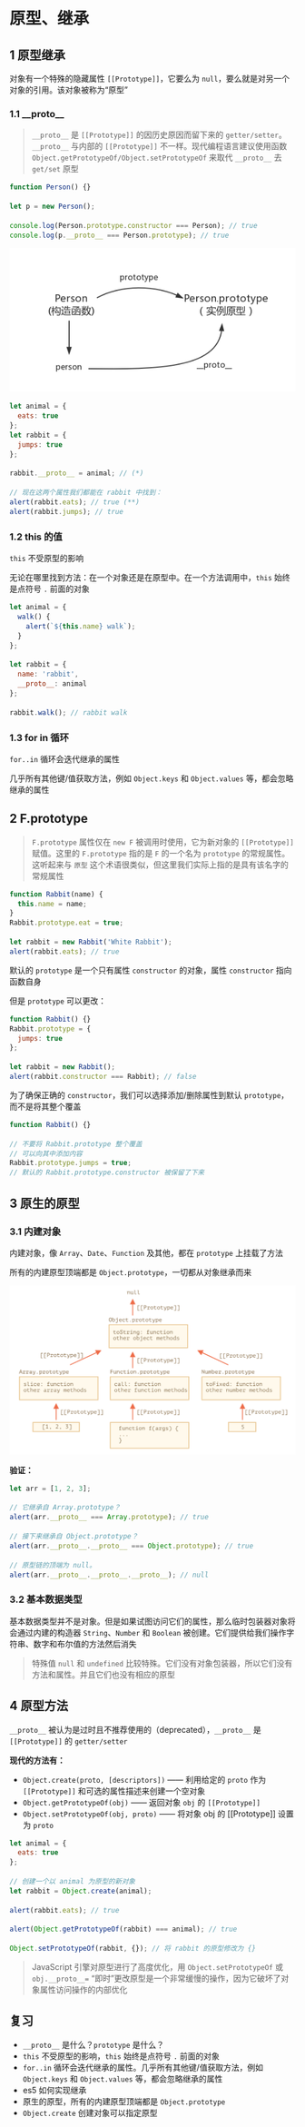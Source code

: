 # 原型、继承

## 1 原型继承

对象有一个特殊的隐藏属性 `[[Prototype]]`，它要么为 `null`，要么就是对另一个对象的引用。该对象被称为“原型”

### 1.1 \_\_proto\_\_

> `__proto__` 是 `[[Prototype]]` 的因历史原因而留下来的 `getter/setter`。`__proto__` 与内部的 `[[Prototype]]` 不一样。现代编程语言建议使用函数 `Object.getPrototypeOf/Object.setPrototypeOf` 来取代 `__proto__` 去 `get/set` 原型

```js
function Person() {}

let p = new Person();

console.log(Person.prototype.constructor === Person); // true
console.log(p.__proto__ === Person.prototype); // true
```

![](../images/6-prototype_20210626222527.png)

```js
let animal = {
  eats: true
};
let rabbit = {
  jumps: true
};

rabbit.__proto__ = animal; // (*)

// 现在这两个属性我们都能在 rabbit 中找到：
alert(rabbit.eats); // true (**)
alert(rabbit.jumps); // true
```

### 1.2 this 的值

`this` 不受原型的影响

无论在哪里找到方法：在一个对象还是在原型中。在一个方法调用中，`this` 始终是点符号 `.` 前面的对象

```js
let animal = {
  walk() {
    alert(`${this.name} walk`);
  }
};

let rabbit = {
  name: 'rabbit',
  __proto__: animal
};

rabbit.walk(); // rabbit walk
```

### 1.3 for in 循环

`for..in` 循环会迭代继承的属性

几乎所有其他键/值获取方法，例如 `Object.keys` 和 `Object.values` 等，都会忽略继承的属性

## 2 F.prototype

> `F.prototype` 属性仅在 `new F` 被调用时使用，它为新对象的 `[[Prototype]]` 赋值。这里的 `F.prototype` 指的是 `F` 的一个名为 `prototype` 的常规属性。这听起来与 `原型` 这个术语很类似，但这里我们实际上指的是具有该名字的常规属性

```js
function Rabbit(name) {
  this.name = name;
}
Rabbit.prototype.eat = true;

let rabbit = new Rabbit('White Rabbit');
alert(rabbit.eats); // true
```

默认的 `prototype` 是一个只有属性 `constructor` 的对象，属性 `constructor` 指向函数自身

但是 `prototype` 可以更改：

```js
function Rabbit() {}
Rabbit.prototype = {
  jumps: true
};

let rabbit = new Rabbit();
alert(rabbit.constructor === Rabbit); // false
```

为了确保正确的 `constructor`，我们可以选择添加/删除属性到默认 `prototype`，而不是将其整个覆盖

```js
function Rabbit() {}

// 不要将 Rabbit.prototype 整个覆盖
// 可以向其中添加内容
Rabbit.prototype.jumps = true;
// 默认的 Rabbit.prototype.constructor 被保留了下来
```

## 3 原生的原型

### 3.1 内建对象

内建对象，像 `Array`、`Date`、`Function` 及其他，都在 `prototype` 上挂载了方法

所有的内建原型顶端都是 `Object.prototype`，一切都从对象继承而来

![](../images/6-prototype_20210405192622.png)

**验证：**

```js
let arr = [1, 2, 3];

// 它继承自 Array.prototype？
alert(arr.__proto__ === Array.prototype); // true

// 接下来继承自 Object.prototype？
alert(arr.__proto__.__proto__ === Object.prototype); // true

// 原型链的顶端为 null。
alert(arr.__proto__.__proto__.__proto__); // null
```

### 3.2 基本数据类型

基本数据类型并不是对象。但是如果试图访问它们的属性，那么临时包装器对象将会通过内建的构造器 `String`、`Number` 和 `Boolean` 被创建。它们提供给我们操作字符串、数字和布尔值的方法然后消失

> 特殊值 `null` 和 `undefined` 比较特殊。它们没有对象包装器，所以它们没有方法和属性。并且它们也没有相应的原型

## 4 原型方法

`__proto__` 被认为是过时且不推荐使用的（deprecated），`__proto__` 是 `[[Prototype]]` 的 `getter/setter`

**现代的方法有：**

- `Object.create(proto, [descriptors])` —— 利用给定的 `proto` 作为 `[[Prototype]]` 和可选的属性描述来创建一个空对象
- `Object.getPrototypeOf(obj)` —— 返回对象 `obj` 的 `[[Prototype]]`
- `Object.setPrototypeOf(obj, proto)` —— 将对象 obj 的 [[Prototype]] 设置为 `proto`

```js
let animal = {
  eats: true
};

// 创建一个以 animal 为原型的新对象
let rabbit = Object.create(animal);

alert(rabbit.eats); // true

alert(Object.getPrototypeOf(rabbit) === animal); // true

Object.setPrototypeOf(rabbit, {}); // 将 rabbit 的原型修改为 {}
```

> JavaScript 引擎对原型进行了高度优化，用 `Object.setPrototypeOf` 或 `obj.__proto__=` “即时”更改原型是一个非常缓慢的操作，因为它破坏了对象属性访问操作的内部优化

## 复习

- `__proto__` 是什么？`prototype` 是什么？
- `this` 不受原型的影响，`this` 始终是点符号 `.` 前面的对象
- `for..in` 循环会迭代继承的属性。几乎所有其他键/值获取方法，例如 `Object.keys` 和 `Object.values` 等，都会忽略继承的属性
- es5 如何实现继承
- 原生的原型，所有的内建原型顶端都是 `Object.prototype`
- `Object.create` 创建对象可以指定原型
